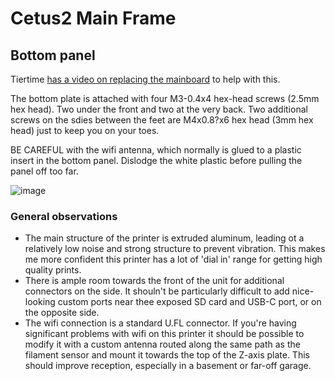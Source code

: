 # Cetus2 Main Frame

## Bottom panel

Tiertime [has a video on replacing the mainboard](https://www.youtube.com/watch?v=QO8WDFXOkRM) to help with this.

The bottom plate is attached with four M3-0.4x4 hex-head screws (2.5mm hex head). Two under the front and two at the very back. Two additional screws on the sdies between the feet are M4x0.8?x6 hex head (3mm hex head) just to keep you on your toes.

BE CAREFUL with the wifi antenna, which normally is glued to a plastic insert in the bottom panel. Dislodge the white plastic before pulling the panel off too far.

![image](https://user-images.githubusercontent.com/1441553/216920130-0b50557a-3ee6-4e3e-b864-99c7a3c607b8.png)


### General observations

* The main structure of the printer is extruded aluminum, leading ot a relatively low noise and strong structure to prevent vibration. This makes me more confident this printer has a lot of 'dial in' range for getting high quality prints.
* There is ample room towards the front of the unit for additional connectors on the side. It shouln't be particularly difficult to add nice-looking custom ports near thee exposed SD card and USB-C port, or on the opposite side.
* The wifi connection is a standard U.FL connector. If you're having significant problems with wifi on this printer it should be possible to modify it with a custom antenna routed along the same path as the filament sensor and mount it towards the top of the Z-axis plate. This should improve reception, especially in a basement or far-off garage.


